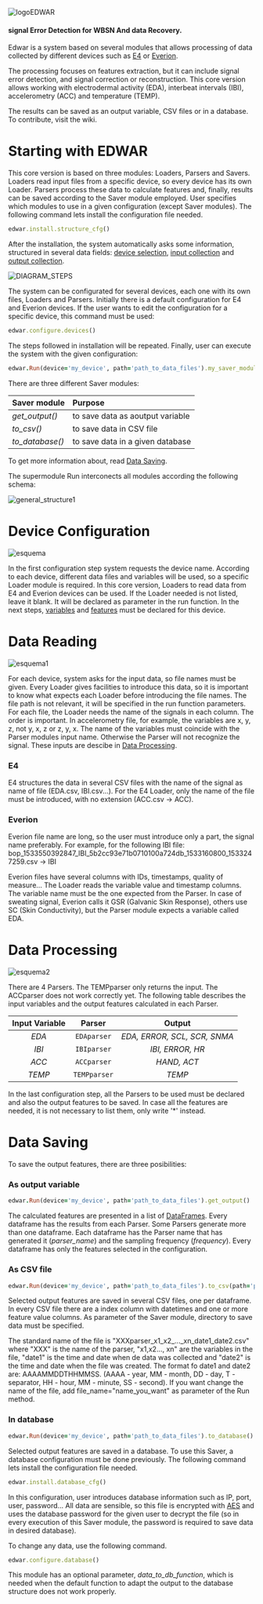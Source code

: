 ![logoEDWAR](https://user-images.githubusercontent.com/17572800/87205571-0c325000-c308-11ea-89d9-c6f3bf6598af.png)
#### signal Error Detection for WBSN And data Recovery.
Edwar is a system based on several
modules that allows processing of data collected by different 
devices such as [E4](https://www.empatica.com/en-eu/research/e4/) or 
[Everion](https://www.biovotion.com/everion/).

The processing focuses on features extraction, but it can include signal error
detection, and signal correction or reconstruction. This core version allows working with
electrodermal activity (EDA), interbeat intervals (IBI), accelerometry (ACC) and temperature (TEMP).

The results can be saved as an output variable, CSV files or in a database. To contribute, visit the wiki.

# Starting with EDWAR
This core version is based on three modules: Loaders, Parsers and Savers. Loaders read input files from a specific device, so every device has its own Loader. 
Parsers process these data to calculate features and, finally, results can be saved according to the Saver module employed.
User specifies which modules to use in a given configuration (except Saver modules). 
The following command lets install the configuration file needed.
```ruby
edwar.install.structure_cfg()
```
After the installation, the system automatically asks some information, structured in several data fields: [device selection](#dev), [input collection](#read) and 
[output  collection](#proc).

![DIAGRAM_STEPS](https://user-images.githubusercontent.com/17572800/88675164-f041f300-d0ea-11ea-9885-c365e874ef42.png)

The system can be configurated for several devices, each one with its own files, Loaders and Parsers. Initially there is a default configuration for E4 and
Everion devices. If the user wants to edit the configuration for a specific device, this command must be used:
```ruby
edwar.configure.devices()
```
The steps followed in installation will be repeated.
Finally, user can execute the system with the given configuration:
```ruby
edwar.Run(device='my_device', path='path_to_data_files').my_saver_module()
```
There are three different Saver modules:

Saver module | Purpose
:--- | :---
*get_output()* |  to save data as aoutput variable
*to_csv()* |  to save data in CSV file
*to_database()* | to save data in a given database

To get more information about, read [Data Saving](#save).

The supermodule Run interconects all modules according the following schema:


![general_structure1](https://user-images.githubusercontent.com/17572800/87205868-b3af8280-c308-11ea-9c8f-95d100f4343e.png)

<a name="dev"></a>
# Device Configuration
![esquema](https://user-images.githubusercontent.com/17572800/91544536-28259b80-e920-11ea-974f-a8f0e6b740c1.png)

In the first configuration step system requests the device name. According to each device, different data files and variables will be used, 
so a specific Loader module is required. In this core version, Loaders to read data from E4 and Everion devices can be used.
If the Loader needed is not listed, leave it blank. It will be declared as parameter in the run function.
In the next steps, [variables](#read) and [features](#proc) must be declared for this device.

<a name="read"></a>
# Data Reading
![esquema1](https://user-images.githubusercontent.com/17572800/91544624-44c1d380-e920-11ea-858b-e90b54fe2fa6.png)

For each device, system asks for the input data, so file names must be given. Every Loader gives facilities to introduce this data, so it is important to know what expects each Loader before introducing the file names. The file path is not relevant, it will be 
specified in the run function parameters. For each file, the Loader needs the name of the signals in each column. The order is important. In accelerometry file, for example, the variables are x, y, z, not y, x, z or z, y, x. The name of the variables must coincide with the Parser modules input name. Otherwise the Parser will not recognize the signal. 
These inputs are descibe in [Data Processing](#proc).

### E4
E4 structures the data in several CSV files with the name of the signal as name of file (EDA.csv, IBI.csv...).
For the E4 Loader, only the name of the file must be introduced, with no extension (ACC.csv -> ACC). 

### Everion
Everion file name are long, so the user must introduce only a part, the signal name preferably. For example, for the following IBI file:
bop_1533550392847_IBI_5b2cc93e71b0710100a724db_1533160800_1533247259.csv -> IBI

Everion files have several columns with IDs, timestamps, quality of measure... The Loader reads the variable value and timestamp columns. The variable name
must be the one expected from the Parser. In case of sweating signal, Everion calls it GSR (Galvanic Skin Response), others use SC (Skin Conductivity), but the Parser module expects a variable called EDA.


<a name="proc"></a>
# Data Processing
![esquema2](https://user-images.githubusercontent.com/17572800/91544652-4ee3d200-e920-11ea-88f4-6c4ca1030944.png)

There are 4 Parsers. The TEMPparser only returns the input. The ACCparser does not work correctly yet. 
The following table describes the input variables and the output features calculated in each Parser. 

Input Variable | Parser | Output
:---: | :---: | :---:
*EDA* | `EDAparser` | *EDA, ERROR, SCL, SCR, SNMA*
*IBI* | `IBIparser` | *IBI, ERROR, HR*
*ACC* | `ACCparser` | *HAND, ACT*
*TEMP*| `TEMPparser`| *TEMP*

In the last configuration step, all the Parsers to be used must be declared and also the output features to be saved. In case all the features are needed, 
it is not necessary to list them, only write '*' instead.


<a name="save"></a>
# Data Saving
To save the output features, there are three posibilities:

### As output variable
```ruby
edwar.Run(device='my_device', path='path_to_data_files').get_output()
```
The calculated features are presented in a list of [DataFrames](https://pandas.pydata.org/pandas-docs/stable/reference/api/pandas.DataFrame.html). Every dataframe
has the results from each Parser. Some Parsers generate more than one dataframe. Each dataframe has the Parser name that has generated it (*parser_name*) and the sampling
frequency (*frequency*). Every dataframe has only the features selected in the configuration.

### As CSV file
```ruby
edwar.Run(device='my_device', path='path_to_data_files').to_csv(path='path_to_output_directory')
```
Selected output features are saved in several CSV files, one per dataframe. In every CSV file there are a index column with datetimes and one or more feature value columns.
As parameter of the Saver module, directory to save data must be specified.

The standard name of the file is "XXXparser_x1_x2_..._xn_date1_date2.csv" where "XXX" is the name of the parser, "x1,x2..., xn" are the variables in the file, "date1" is the time and date when de data was collected and "date2" is the time and date when the file was created. The format fo date1 and date2 are: AAAAMMDDTHHMMSS. (AAAA - year, MM - month, DD - day, T - separator, HH - hour, MM - minute, SS - second). If you want change the name of the file, add file_name="name_you_want" as parameter of the Run method.

### In database
```ruby
edwar.Run(device='my_device', path='path_to_data_files').to_database()
```
Selected output features are saved in a database. To use this Saver, a database configuration must be done previously. 
The following command lets install the configuration file needed.
```ruby
edwar.install.database_cfg()
```
In this configuration, user introduces database information such as IP, port, user, password... All data are sensible, so this file is encrypted with 
[AES](https://es.wikipedia.org/wiki/Advanced_Encryption_Standard) and uses the database password for the given user to decrypt the file (so in every 
execution of this Saver module, the password is required to save data in desired database). 

To change any data, use the following command.
```ruby
edwar.configure.database()
```

This module has an optional parameter, *data_to_db_function*, which is needed when the default function to adapt the output to the database structure does 
not work properly.




